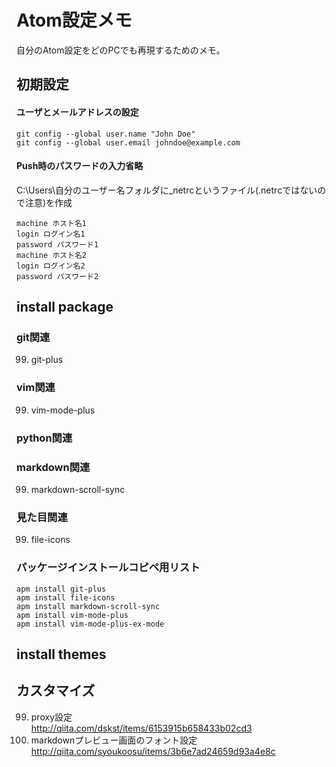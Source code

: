 # Atom設定メモ
自分のAtom設定をどのPCでも再現するためのメモ。
## 初期設定
#### ユーザとメールアドレスの設定
```
git config --global user.name "John Doe"
git config --global user.email johndoe@example.com
```
#### Push時のパスワードの入力省略
C:\Users\自分のユーザー名フォルダに_netrcというファイル(.netrcではないので注意)を作成
```
machine ホスト名1
login ログイン名1
password パスワード1
machine ホスト名2
login ログイン名2
password パスワード2
```

## install package
### git関連
99. git-plus

### vim関連
99. vim-mode-plus

### python関連

### markdown関連
99. markdown-scroll-sync

### 見た目関連
99. file-icons

### パッケージインストールコピペ用リスト
```
apm install git-plus
apm install file-icons
apm install markdown-scroll-sync
apm install vim-mode-plus
apm install vim-mode-plus-ex-mode
```
## install themes

## カスタマイズ
99. proxy設定  
http://qiita.com/dskst/items/6153915b658433b02cd3
99. markdownプレビュー画面のフォント設定  
http://qiita.com/syoukoosu/items/3b6e7ad24659d93a4e8c
